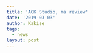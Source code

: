 ```yaml
---
title: 'AGK Studio, ma review'
date: '2019-03-03'
author: Kakise
tags:
  - news
layout: post
---
```

![]()
